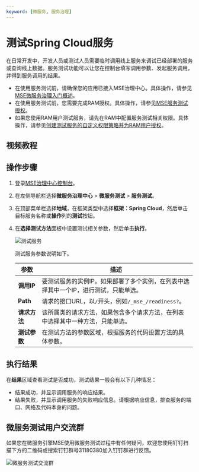```yaml
---
keyword: [微服务, 服务治理]
---
```


# 测试Spring Cloud服务

在日常开发中，开发人员或测试人员需要临时调用线上服务来调试已经部署的服务或查询线上数据。服务测试功能可以让您在控制台填写调用参数、发起服务调用，并得到服务调用的结果。

-   在使用服务测试前，请确保您的应用已接入MSE治理中心。具体操作，请参见[MSE微服务治理入门概述]()。
-   在使用服务测试前，您需要完成RAM授权。具体操作，请参见[MSE服务测试授权](/cn.zh-CN/微服务治理/权限管理/MSE服务测试授权.md)。
-   如果您使用RAM用户测试服务，请先在RAM中配置服务测试相关权限。具体操作，请参见[创建测试服务的自定义权限策略并为RAM用户授权](/cn.zh-CN/微服务治理/权限管理/MSE服务测试授权.md)。

## 视频教程



## 操作步骤

1.  登录[MSE治理中心控制台](https://mse.console.aliyun.com/?spm=a2c4g.11186623.2.13.f90a6a60WiEx0N#/msc/home)。

2.  在左侧导航栏选择**微服务治理中心** \> **微服务测试** \> **服务测试**。

3.  在顶部菜单栏选择**地域**，在框架类型中选择**框架：Spring Cloud**，然后单击目标服务名称或**操作**列的**测试**按钮。

4.  在**选择测试方法**面板中设置测试相关参数，然后单击**执行**。

    ![测试服务](https://static-aliyun-doc.oss-accelerate.aliyuncs.com/assets/img/zh-CN/5091597161/p173481.png)

    测试服务参数说明如下。

    |参数|描述|
    |--|--|
    |**调用IP**|要测试服务的实例IP。如果部署了多个实例，在列表中选择其中一个IP，进行测试，只能单选。|
    |**Path**|请求的接口URL，以`/`开头，例如`/_mse_/readiness?`。|
    |**请求方法**|该所属类的请求方法，如果包含多个请求方法，在列表中选择其中一种方法，只能单选。|
    |**测试参数**|在测试方法的参数区域，根据服务的代码设置方法的具体参数。|


## 执行结果

在**结果**区域查看测试是否成功，测试结果一般会有以下几种情况：

-   结果成功，并显示调用服务的响应结果。
-   结果失败，并显示调用服务的失败响应信息。请根据响应信息，排查服务的端口、网络及代码本身的问题。

## 微服务测试用户交流群

如果您在微服务引擎MSE使用微服务测试过程中有任何疑问，欢迎您使用钉钉扫描下方的二维码或搜索钉钉群号31180380加入钉钉群进行反馈。

![微服务测试交流群](https://static-aliyun-doc.oss-accelerate.aliyuncs.com/assets/img/zh-CN/9780389061/p181621.png)

